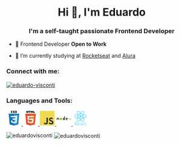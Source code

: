 <h1 align="center">Hi 👋, I'm Eduardo</h1>
<h3 align="center">I'm a self-taught passionate Frontend Developer</h3>

- 💼 Frontend Developer **Open to Work**

- 📔 I’m currently studying at [Rocketseat](https://www.rocketseat.com.br/) and [Alura](https://www.alura.com.br/)

<h3 align="left">Connect with me:</h3>
<p align="left">
<a href="https://linkedin.com/in/eduardo-visconti" target="blank"><img align="center" src="https://raw.githubusercontent.com/rahuldkjain/github-profile-readme-generator/master/src/images/icons/Social/linked-in-alt.svg" alt="eduardo-visconti" height="30" width="40" /></a>
</p>

<h3 align="left">Languages and Tools:</h3>
<p align="left"> <a href="https://www.w3schools.com/css/" target="_blank" rel="noreferrer"> <img src="https://raw.githubusercontent.com/devicons/devicon/master/icons/css3/css3-original-wordmark.svg" alt="css3" width="40" height="40"/> </a> <a href="https://www.w3.org/html/" target="_blank" rel="noreferrer"> <img src="https://raw.githubusercontent.com/devicons/devicon/master/icons/html5/html5-original-wordmark.svg" alt="html5" width="40" height="40"/> </a> <a href="https://developer.mozilla.org/en-US/docs/Web/JavaScript" target="_blank" rel="noreferrer"> <img src="https://raw.githubusercontent.com/devicons/devicon/master/icons/javascript/javascript-original.svg" alt="javascript" width="40" height="40"/> </a> <a href="https://nodejs.org" target="_blank" rel="noreferrer"> <img src="https://raw.githubusercontent.com/devicons/devicon/master/icons/nodejs/nodejs-original-wordmark.svg" alt="nodejs" width="40" height="40"/> </a> <a href="https://reactjs.org/" target="_blank" rel="noreferrer"> <img src="https://raw.githubusercontent.com/devicons/devicon/master/icons/react/react-original-wordmark.svg" alt="react" width="40" height="40"/> </a> </p>

<p><img align="left" src="https://github-readme-stats.vercel.app/api/top-langs?username=eduardovisconti&show_icons=true&locale=en&layout=compact" alt="eduardovisconti" /></p>

<p>&nbsp;<img align="center" src="https://github-readme-stats.vercel.app/api?username=eduardovisconti&show_icons=true&locale=en" alt="eduardovisconti" /></p>
